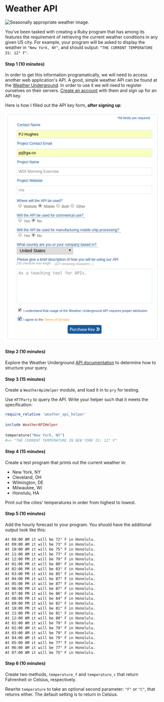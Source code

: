 # Weather API

![Seasonally appropriate weather image.](http://kathykieferblog.files.wordpress.com/2013/12/snow-covered-trees-central-park-new-york.jpg)

You've been tasked with creating a Ruby program that has among its features the
requirement of retrieving the current weather conditions in any given US city.
For example, your program will be asked to display the weather in
`"New York, NY"`, and should output: `"THE CURRENT TEMPERATURE IS: 12° F"`.

#### Step 1 (10 minutes)

In order to get this information programatically, we will need to access
another web application's API. A good, simple weather API can be found at the
[Weather Underground](http://www.wunderground.com/weather/api/). In order to use
it we will need to register ourselves on their servers.
[Create an account](http://www.wunderground.com/weather/api/d/login.html) with
them and sign up for an API key.

Here is how I filled out the API key form, **after signing up**:

![Form example](img/form-example.png)

#### Step 2 (10 minutes)

Explore the Weather Underground
[API documentation](http://www.wunderground.com/weather/api/d/docs) to determine
how to structure your query.

#### Step 3 (15 minutes)

Create a `WeatherApiHelper` module, and load it in to `pry` for
testing.

Use `HTTParty` to query the API. Write your helper such that it meets the
specification:

```ruby
require_relative 'weather_api_helper'

include WeatherAPIHelper

temperature("New York, NY")
#=> "THE CURRENT TEMPERATURE IN NEW YORK IS: 12° F"
```

#### Step 4 (15 minutes)

Create a test program that prints out the current weather in:

- New York, NY
- Cleveland, OH
- Wilmington, DE
- Milwaukee, WI
- Honolulu, HA

Print out the cities' temperatures in order from highest to lowest.

#### Step 5 (10 minutes)

Add the hourly forecast to your program. You should have the additional output
look like this:

```
At 08:00 AM it will be 72° F in Honolulu.
At 09:00 AM it will be 73° F in Honolulu.
At 10:00 AM it will be 75° F in Honolulu.
At 11:00 AM it will be 77° F in Honolulu.
At 12:00 PM it will be 79° F in Honolulu.
At 01:00 PM it will be 80° F in Honolulu.
At 02:00 PM it will be 83° F in Honolulu.
At 03:00 PM it will be 85° F in Honolulu.
At 04:00 PM it will be 87° F in Honolulu.
At 05:00 PM it will be 87° F in Honolulu.
At 06:00 PM it will be 87° F in Honolulu.
At 07:00 PM it will be 86° F in Honolulu.
At 08:00 PM it will be 84° F in Honolulu.
At 09:00 PM it will be 82° F in Honolulu.
At 10:00 PM it will be 81° F in Honolulu.
At 11:00 PM it will be 81° F in Honolulu.
At 12:00 AM it will be 80° F in Honolulu.
At 01:00 AM it will be 79° F in Honolulu.
At 02:00 AM it will be 79° F in Honolulu.
At 03:00 AM it will be 79° F in Honolulu.
At 04:00 AM it will be 79° F in Honolulu.
At 05:00 AM it will be 77° F in Honolulu.
At 06:00 AM it will be 77° F in Honolulu.
At 07:00 AM it will be 75° F in Honolulu.
```

#### Step 6 (10 minutes)

Create two methods, `temperature_f` and `temperature_c` that return Fahrenheit
or Celsius, respectively.

Rewrite `temperature` to take an optional second parameter: `"F"` or `"C"`, that
returns either. The default setting is to return in Celsius.
